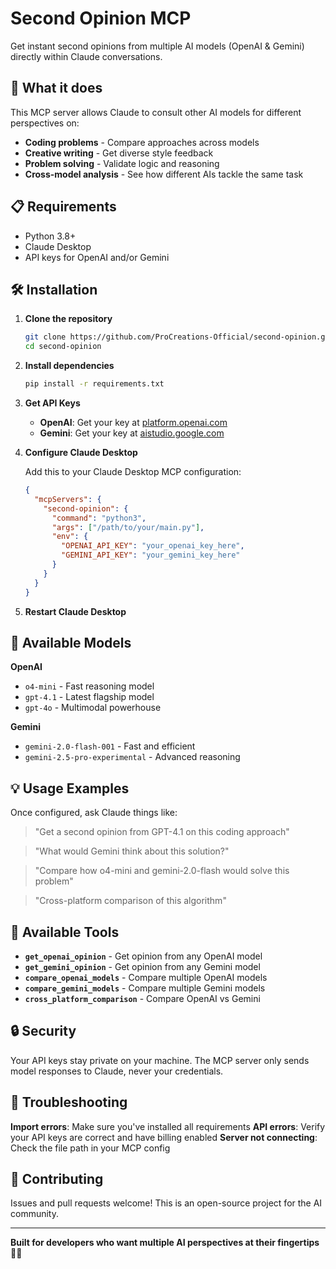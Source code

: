 # Second Opinion MCP

Get instant second opinions from multiple AI models (OpenAI & Gemini) directly within Claude conversations.

## 🚀 What it does

This MCP server allows Claude to consult other AI models for different perspectives on:
- **Coding problems** - Compare approaches across models
- **Creative writing** - Get diverse style feedback  
- **Problem solving** - Validate logic and reasoning
- **Cross-model analysis** - See how different AIs tackle the same task

## 📋 Requirements

- Python 3.8+
- Claude Desktop
- API keys for OpenAI and/or Gemini

## 🛠️ Installation

1. **Clone the repository**
   ```bash
   git clone https://github.com/ProCreations-Official/second-opinion.git
   cd second-opinion
   ```

2. **Install dependencies**
   ```bash
   pip install -r requirements.txt
   ```

3. **Get API Keys**
   - **OpenAI**: Get your key at [platform.openai.com](https://platform.openai.com/api-keys)
   - **Gemini**: Get your key at [aistudio.google.com](https://aistudio.google.com/app/apikey)

4. **Configure Claude Desktop**
   
   Add this to your Claude Desktop MCP configuration:
   ```json
   {
     "mcpServers": {
       "second-opinion": {
         "command": "python3",
         "args": ["/path/to/your/main.py"],
         "env": {
           "OPENAI_API_KEY": "your_openai_key_here",
           "GEMINI_API_KEY": "your_gemini_key_here"
         }
       }
     }
   }
   ```

5. **Restart Claude Desktop**

## 🎯 Available Models

**OpenAI**
- `o4-mini` - Fast reasoning model
- `gpt-4.1` - Latest flagship model  
- `gpt-4o` - Multimodal powerhouse

**Gemini**
- `gemini-2.0-flash-001` - Fast and efficient
- `gemini-2.5-pro-experimental` - Advanced reasoning

## 💡 Usage Examples

Once configured, ask Claude things like:

> "Get a second opinion from GPT-4.1 on this coding approach"

> "What would Gemini think about this solution?"

> "Compare how o4-mini and gemini-2.0-flash would solve this problem"

> "Cross-platform comparison of this algorithm"

## 🔧 Available Tools

- **`get_openai_opinion`** - Get opinion from any OpenAI model
- **`get_gemini_opinion`** - Get opinion from any Gemini model  
- **`compare_openai_models`** - Compare multiple OpenAI models
- **`compare_gemini_models`** - Compare multiple Gemini models
- **`cross_platform_comparison`** - Compare OpenAI vs Gemini

## 🔒 Security

Your API keys stay private on your machine. The MCP server only sends model responses to Claude, never your credentials.

## 🛟 Troubleshooting

**Import errors**: Make sure you've installed all requirements
**API errors**: Verify your API keys are correct and have billing enabled
**Server not connecting**: Check the file path in your MCP config

## 🤝 Contributing

Issues and pull requests welcome! This is an open-source project for the AI community.

---

**Built for developers who want multiple AI perspectives at their fingertips** 🧠✨
